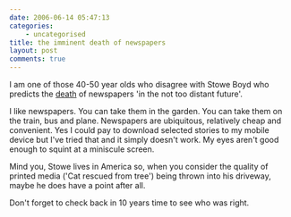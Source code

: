 ```yaml
---
date: 2006-06-14 05:47:13
categories:
    - uncategorised
title: the imminent death of newspapers
layout: post
comments: true
---
```

I am one of those 40-50 year olds who disagree with Stowe Boyd who
predicts the
[death](http://www.stoweboyd.com/message/2006/05/hypergene_on_bu.html)
of newspapers 'in the not too distant future'.

I like newspapers. You can take them in the garden. You can take them on
the train, bus and plane. Newspapers are ubiquitous, relatively cheap
and convenient. Yes I could pay to download selected stories to my
mobile device but I've tried that and it simply doesn't work. My eyes
aren't good enough to squint at a miniscule screen.

Mind you, Stowe lives in America so, when you consider the quality of
printed media ('Cat rescued from tree') being thrown into his driveway,
maybe he does have a point after all.

Don't forget to check back in 10 years time to see who was right.
